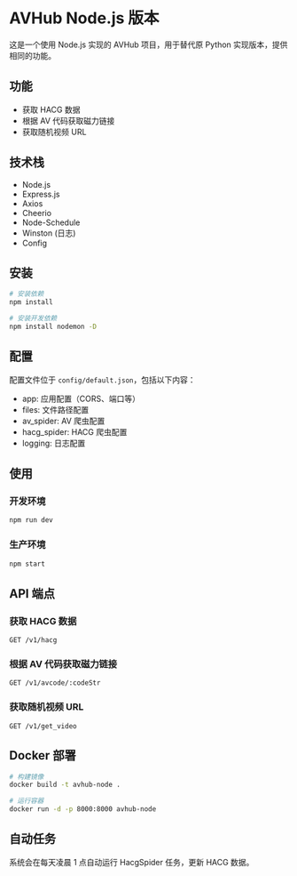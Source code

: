 # AVHub Node.js 版本

这是一个使用 Node.js 实现的 AVHub 项目，用于替代原 Python 实现版本，提供相同的功能。

## 功能

- 获取 HACG 数据
- 根据 AV 代码获取磁力链接
- 获取随机视频 URL

## 技术栈

- Node.js
- Express.js
- Axios
- Cheerio
- Node-Schedule
- Winston (日志)
- Config

## 安装

```bash
# 安装依赖
npm install

# 安装开发依赖
npm install nodemon -D
```

## 配置

配置文件位于 `config/default.json`，包括以下内容：

- app: 应用配置（CORS、端口等）
- files: 文件路径配置
- av_spider: AV 爬虫配置
- hacg_spider: HACG 爬虫配置
- logging: 日志配置

## 使用

### 开发环境

```bash
npm run dev
```

### 生产环境

```bash
npm start
```

## API 端点

### 获取 HACG 数据

```
GET /v1/hacg
```

### 根据 AV 代码获取磁力链接

```
GET /v1/avcode/:codeStr
```

### 获取随机视频 URL

```
GET /v1/get_video
```

## Docker 部署

```bash
# 构建镜像
docker build -t avhub-node .

# 运行容器
docker run -d -p 8000:8000 avhub-node
```

## 自动任务

系统会在每天凌晨 1 点自动运行 HacgSpider 任务，更新 HACG 数据。 